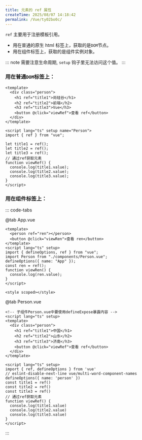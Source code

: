 ```yaml
---
title: 元素的 ref 属性
createTime: 2025/08/07 14:18:42
permalink: /Vue/ty02bo0c/
---
```


`ref` 主要用于注册模板引用。

- 用在普通的原生 html 标签上，获取的是`DOM`节点。
- 用在组件标签上，获取的是组件实例对象。

::: note 需要注意生命周期, `setup` 钩子里无法访问这个值。
:::

### 用在普通`DOM`标签上：

```vue :collapsed-lines=10
<template>
  <div class="person">
    <h1 ref="title1">尚硅谷</h1>
    <h2 ref="title2">前端</h2>
    <h3 ref="title3">Vue</h3>
    <button @click="viewRef">查看 ref</button>
  </div>
</template>

<script lang="ts" setup name="Person">
import { ref } from "vue";

let title1 = ref();
let title2 = ref();
let title3 = ref();
// 通过ref获取元素
function viewRef() {
  console.log(title1.value);
  console.log(title2.value);
  console.log(title3.value);
}
</script>
```

### 用在组件标签上：

::: code-tabs

@tab App.vue

```vue :collapsed-lines=10
<template>
  <person ref="ren"></person>
  <button @click="viewRen">查看 ren</button>
</template>
<script lang="ts" setup>
import { defineOptions, ref } from "vue";
import Person from "./components/Person.vue";
defineOptions({ name: "App" });
const ren = ref();
function viewRen() {
  console.log(ren.value);
}
</script>

<style scoped></style>
```

@tab Person.vue

```vue :collapsed-lines=10
<!-- 子组件Person.vue中要使用defineExpose暴露内容 -->
<script lang="ts" setup>
<template>
  <div class="person">
    <h1 ref="title1">中国</h1>
    <h2 ref="title2">山东</h2>
    <h3 ref="title3">济南</h3>
    <button @click="viewRef">查看 ref</button>
  </div>
</template>

<script lang="ts" setup>
import { ref, defineOptions } from 'vue'
// eslint-disable-next-line vue/multi-word-component-names
defineOptions({ name: 'person' })
const title1 = ref()
const title2 = ref()
const title3 = ref()
// 通过ref获取元素
function viewRef() {
  console.log(title1.value)
  console.log(title2.value)
  console.log(title3.value)
}
</script>
```

:::
